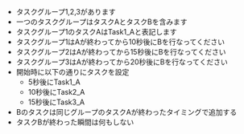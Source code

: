 - タスクグループ1,2,3があります
- 一つのタスクグループはタスクAとタスクBを含みます
- タスクグループ1のタスクAはTask1_Aと表記します
- タスクグループ1はAが終わってから10秒後にBを行なってください
- タスクグループ2はAが終わってから15秒後にBを行なってください
- タスクグループ3はAが終わってから20秒後にBを行なってください
- 開始時に以下の通りにタスクを設定
  - 5秒後にTask1_A
  - 10秒後にTask2_A
  - 15秒後にTask3_A
- Bのタスクは同じグループのタスクAが終わったタイミングで追加する
- タスクBが終わった瞬間は何もしない